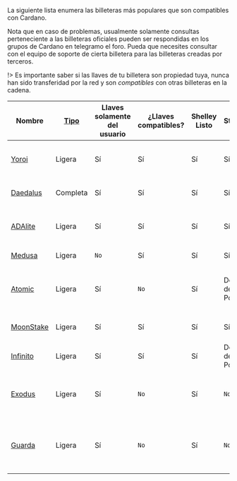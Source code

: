 
La siguiente lista enumera las billeteras más populares que son compatibles con Cardano.

Nota que en caso de problemas, usualmente solamente consultas perteneciente a las billeteras oficiales pueden ser respondidas en los grupos de Cardano en telegramo el foro. Pueda que necesites consultar con el equipo de soporte de cierta billetera para las billeteras creadas por terceros.

!> Es importante saber si las llaves de tu billetera son propiedad tuya, nunca han sido transferidad por la red y son _compatibles_ con otras billeteras en la cadena.

|Nombre    |[Tipo][1]|Llaves solamente del usuario|¿Llaves compatibles?|Shelley Listo|Staking |Soporte de Billetera Hardware      |Open Source|Creador |Plataformas|
|----------|---------|-------------------|--------|--------|--------|-------------------------------|-----------|--------|---------|
|[Yoroi]   |Ligera   |Sí                 |Sí       |Sí       |Sí*     |Ledger Nano S/X, Trezor Model T|[Sí](https://github.com/emurgo/yoroi-frontend)|[Emurgo](https://emurgo.io)|Extensión Chromium, Android, IPhone|        
|[Daedalus]|Completa     |Sí                |Sí       |Sí      |Sí     |Dentro de Poco                           |[Sí](https://github.com/input-output-hk/daedalus)|[IOG](https://iohk.io)|Windows, MacOS, Linux|
|[ADAlite] |Ligera    |Sí                |Sí       |Sí      |Sí     |Ledger Nano S/X, Trezor Model T|[Sí](https://github.com/vacuumlabs/adalite)|[VacuumLabs](https://www.vacuumlabs.com/)|Web|
|[Medusa]  |Ligera    |`No`               |Sí       |Sí      |Sí     |Dentro de Poco                           |`No`|[Denis Kalinin](https://t.me/Fell_x27)|Web|
|[Atomic]  |Ligera    |Sí                |`No`      |Sí      |Dentro de Poco    |`No`                           |`No`|[Atomic]|Windows, MacOS, Linux, Android, IPhone|
|[MoonStake]|Ligera    |Sí                |Sí             |Sí          |Sí     |`No`                           |`No`|[MoonStake]|Web, Android, IPhone|
|[Infinito]|Ligera    |Sí                |Sí      |Sí      |Dentro de Poco |`No`                           |[Sí](https://github.com/infinityblockchainlabs)|[Infinito]|No|Android, Iphone|
|[Exodus]  |Ligera    |Sí                |`No`      |Sí      |`No`    |`No`                           |`No`|[Exodus]|Windows, MacOS, Linux, Android, IPhone|
|[Guarda]  |Ligera    |Sí                |`No`      |Sí      |`No`    |`No`                           |`No`|[Guarda]|Chromium extension, Web, Windows, Android, IPhone|



[1]: es/Wallets/types.md#software-wallets
[Daedalus]: https://daedaluswallet.io
[Yoroi]: https://yoroi-wallet.com
[ADAlite]: https://www.adalite.io
[Medusa]: https://adawallet.io/
[Atomic]: https://atomicwallet.io/
[Guarda]: https://guarda.com
[Exodus]: https://www.exodus.io/
[Infinito]: https://www.infinitowallet.io
[MoonStake]: https://moonstake.io/
